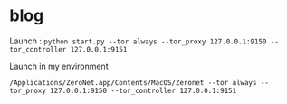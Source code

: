 # blog

Launch :
`python start.py --tor always --tor_proxy 127.0.0.1:9150 --tor_controller 127.0.0.1:9151`

Launch in my environment

`/Applications/ZeroNet.app/Contents/MacOS/Zeronet --tor always --tor_proxy 127.0.0.1:9150 --tor_controller 127.0.0.1:9151`
